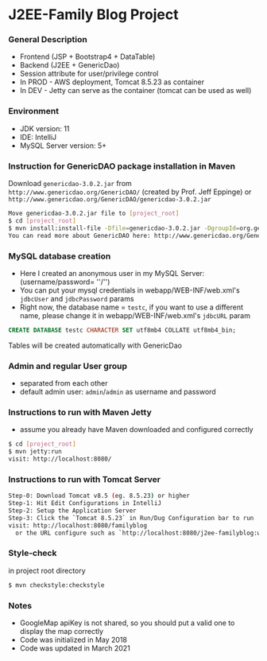 # J2EE-Family Blog Project

### General Description
* Frontend (JSP + Bootstrap4 + DataTable)
* Backend (J2EE + GenericDao)
* Session attribute for user/privilege control
* In PROD - AWS deployment, Tomcat 8.5.23 as container
* In DEV - Jetty can serve as the container (tomcat can be used as well)

### Environment
* JDK version: 11
* IDE: IntelliJ
* MySQL Server version: 5+

### Instruction for GenericDAO package installation in Maven
Download `genericdao-3.0.2.jar` from `http://www.genericdao.org/GenericDAO/` (created by Prof. Jeff Eppinge)
or
`http://www.genericdao.org/GenericDAO/genericdao-3.0.2.jar`
```bash
Move genericdao-3.0.2.jar file to [project_root]
$ cd [project_root]
$ mvn install:install-file -Dfile=genericdao-3.0.2.jar -DgroupId=org.genericdao -DartifactId=genericdao -Dversion=3.0.2 -Dpackaging=jar
You can read more about GenericDAO here: http://www.genericdao.org/GenericDAO/release-notes.html
```

### MySQL database creation
* Here I created an anonymous user in my MySQL Server: (username/password= ''/'')
* You can put your mysql credentials in webapp/WEB-INF/web.xml's `jdbcUser` and `jdbcPassword` params
* Right now, the database name = `testc`, if you want to use a different name, please change it in webapp/WEB-INF/web.xml's `jdbcURL` param
```sql
CREATE DATABASE testc CHARACTER SET utf8mb4 COLLATE utf8mb4_bin;
```
Tables will be created automatically with GenericDao

### Admin and regular User group
* separated from each other
* default admin user: `admin`/`admin` as username and password

### Instructions to run with Maven Jetty
* assume you already have Maven downloaded and configured correctly
```bash
$ cd [project_root]
$ mvn jetty:run
visit: http://localhost:8080/
```

### Instructions to run with Tomcat Server
```bash
Step-0: Download Tomcat v8.5 (eg. 8.5.23) or higher
Step-1: Hit Edit Configurations in IntelliJ
Step-2: Setup the Application Server
Step-3: Click the `Tomcat 8.5.23` in Run/Dug Configuration bar to run
visit: http://localhost:8080/familyblog 
  or the URL configure such as `http://localhost:8080/j2ee-familyblog:war_explored` (check your tomcat run config)
```

### Style-check
in project root directory
```bash
$ mvn checkstyle:checkstyle
```

### Notes
* GoogleMap apiKey is not shared, so you should put a valid one to display the map correctly
* Code was initialized in May 2018
* Code was updated in March 2021

